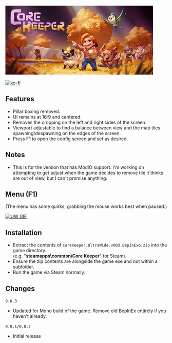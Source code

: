 ![Game Logo](https://github.com/p1xel8ted/UltrawideFixes/blob/main/CoreKeeper/header.jpg?raw=true)<br>

[![ko-fi](https://ko-fi.com/img/githubbutton_sm.svg)](https://ko-fi.com/F2F2DI3WA)<br>

## Features
- Pillar boxing removed.
- UI remains at 16:9 and centered.
- Removes the cropping on the left and right sides of the screen.
- Viewport adjustable to find a balance between view and the map tiles spawning/despawning on the edges of the screen.
- Press F1 to open the config screen and set as desired.

## Notes
- This is for the version that has ModIO support. I'm working on attempting to get adjust when the game decides to remove tile it thinks are out of view, but I can't promise anything.

## Menu (F1)
(The menu has some quirks; grabbing the mouse works best when paused.)

[![UW GIF](https://media.giphy.com/media/v1.Y2lkPTc5MGI3NjExMjY2MzMwZTQ2YzdjODY3OWE2OTY5YThjOTMxNzQ1OGFhYTUyMTgwOSZlcD12MV9pbnRlcm5hbF9naWZzX2dpZklkJmN0PWc/Vly31yunWvflrn924j/giphy.gif)](https://www.youtube.com/watch?v=Z2gL4cB0-w0 "UW GIF")

## Installation
- Extract the contents of `CoreKeeper.UltraWide.v003.BepInEx6.zip` into the game directory.<br />(e.g. "**steamapps\common\Core Keeper**" for Steam).
- Ensure the zip contents are alongside the game exe and not within a subfolder.
- Run the game via Steam normally.

## Changes

`0.0.3`

- Updated for Mono build of the game. Remove old BepInEx entirely if you haven't already.

`0.0.1/0.0.2`

- Initial release
